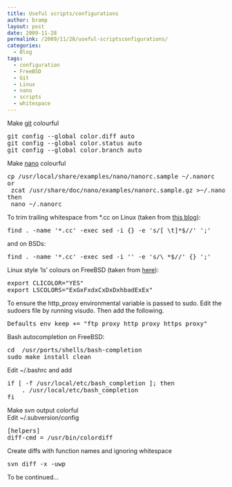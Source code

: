 ```yaml
---
title: Useful scripts/configurations
author: bramp
layout: post
date: 2009-11-28
permalink: /2009/11/28/useful-scriptsconfigurations/
categories:
  - Blog
tags:
  - configuration
  - FreeBSD
  - Git
  - Linux
  - nano
  - scripts
  - whitespace
---
```

Make [git][1] colourful

<pre>git config --global color.diff auto
git config --global color.status auto
git config --global color.branch auto
</pre>

Make [nano][2] colourful

<pre>cp /usr/local/share/examples/nano/nanorc.sample ~/.nanorc
or
 zcat /usr/share/doc/nano/examples/nanorc.sample.gz >~/.nanorc
then
 nano ~/.nanorc
</pre>

To trim trailing whitespace from *.cc on Linux (taken from [this blog][3]):

<pre>find . -name '*.cc' -exec sed -i {} -e 's/[ \t]*$//' ';'</pre>

and on BSDs:

<pre>find . -name '*.cc' -exec sed -i '' -e 's/\ *$//' {} ';'</pre>

Linux style &#8216;ls&#8217; colours on FreeBSD (taken from [here][4]):

<pre>export CLICOLOR="YES"
export LSCOLORS="ExGxFxdxCxDxDxhbadExEx"
</pre>

To ensure the http_proxy environmental variable is passed to sudo. Edit the sudoers file by running visudo. Then add the following.

<pre>Defaults env_keep += "ftp_proxy http_proxy https_proxy"
</pre>

Bash autocompletion on FreeBSD:

<pre>cd  /usr/ports/shells/bash-completion
sudo make install clean
</pre>

Edit ~/.bashrc and add

<pre>if [ -f /usr/local/etc/bash_completion ]; then
    . /usr/local/etc/bash_completion
fi
</pre>

Make svn output colorful  
Edit ~/.subversion/config

<pre>[helpers]
diff-cmd = /usr/bin/colordiff
</pre>

Create diffs with function names and ignoring whitespace

<pre>svn diff -x -uwp
</pre>

To be continued&#8230;

 [1]: http://git-scm.com
 [2]: http://www.nano-editor.org/
 [3]: http://zebert.blogspot.com/2009/06/clean-up-trailing-whitespaces-in.html
 [4]: http://www.puresimplicity.net/~hemi/freebsd/misc.html